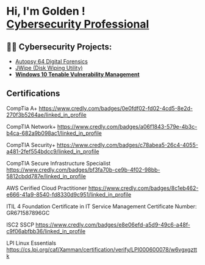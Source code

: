 <h1>Hi, I'm Golden ! <br/><a href="https://github.com/GoldenConnor", <a href="https://www.linkedin.com/in/golden-connor/">Cybersecurity Professional</a>

<h2>👨‍💻 Cybersecurity Projects:</h2>

  - [Autopsy 64 Digital Forensics](https://github.com/GoldenConnor/Autopsy)
  - [JWipe (Disk Wiping Utility)](https://github.com/GoldenConnor/JWipe-Disk-Sanitation)
  - **[Windows 10 Tenable Vulnerability Management](https://github.com/GoldenConnor/Windows-10-Vulnerability-Management)**
 
  
    



<h2> Certifications</h2>

CompTia A+ https://www.credly.com/badges/0e0fdf02-fd02-4cd5-8e2d-270f3b5264ae/linked_in_profile

CompTIA Network+ https://www.credly.com/badges/a06f1843-579e-4b3c-b4ca-682a9b098ac1/linked_in_profile

CompTIA Security+ https://www.credly.com/badges/c78abea5-26c4-4055-a481-2fef554bdcc9/linked_in_profile

CompTIA Secure Infrastructure Specialist https://www.credly.com/badges/bf3fa70b-ce9b-4f02-98bb-5812cbdd787e/linked_in_profile

AWS Cerified Cloud Practitioner https://www.credly.com/badges/8c1eb462-e666-41a9-8540-fd8330d9c951/linked_in_profile

ITIL 4 Foundation Certificate in IT Service Management Certificate Number: GR671587896GC

ISC2 SSCP https://www.credly.com/badges/e8e06efd-a5d9-49c6-a48f-c9f06abfbb36/linked_in_profile

LPI Linux Essentials https://cs.lpi.org/caf/Xamman/certification/verify/LPI000600078/w6vgxgzttk


